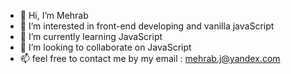 - 👋 Hi, I’m Mehrab
- 👀 I’m interested in front-end developing and vanilla javaScript
- 🌱 I’m currently learning JavaScript
- 💞️ I’m looking to collaborate on JavaScript
- 📫 feel free to contact me by my email : mehrab.j@yandex.com

<!---
Mehrab-J/Mehrab-J is a ✨ special ✨ repository because its `README.md` (this file) appears on your GitHub profile.
You can click the Preview link to take a look at your changes.
--->
